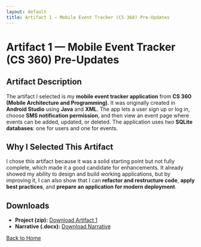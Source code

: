 ```yaml
---
layout: default
title: Artifact 1 — Mobile Event Tracker (CS 360) Pre-Updates
---
```


# Artifact 1 — Mobile Event Tracker (CS 360) Pre-Updates

## Artifact Description
The artifact I selected is my **mobile event tracker application** from **CS 360 (Mobile Architecture and Programming)**. It was originally created in **Android Studio** using **Java** and **XML**. The app lets a user sign up or log in, choose **SMS notification permission**, and then view an event page where events can be added, updated, or deleted. The application uses two **SQLite databases**: one for users and one for events. 

## Why I Selected This Artifact
I chose this artifact because it was a solid starting point but not fully complete, which made it a good candidate for enhancements. It already showed my ability to design and build working applications, but by improving it, I can also show that I can **refactor and restructure code**, **apply best practices**, and **prepare an application for modern deployment**.

## Downloads
- **Project (zip):** [Download Artifact 1](../downloads/artifact-1/Torres_J_CS360_Proj2_2EventTracker_PreUpdates.zip)
- **Narrative (.docx):** [Download Narrative](../downloads/artifact-1/CS_499_ART_1_details_plans.docx)

[Back to Home](/)
